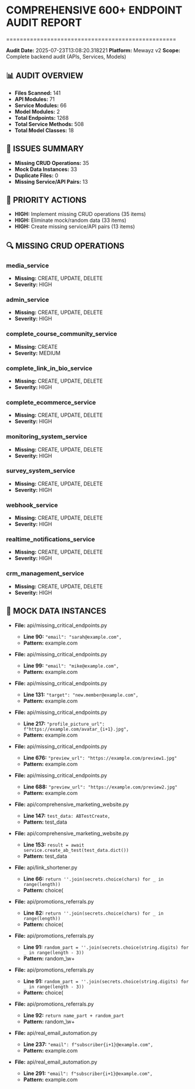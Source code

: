 # COMPREHENSIVE 600+ ENDPOINT AUDIT REPORT
==================================================

**Audit Date:** 2025-07-23T13:08:20.318221
**Platform:** Mewayz v2
**Scope:** Complete backend audit (APIs, Services, Models)

## 📊 AUDIT OVERVIEW

- **Files Scanned:** 141
- **API Modules:** 71
- **Service Modules:** 66
- **Model Modules:** 2
- **Total Endpoints:** 1268
- **Total Service Methods:** 508
- **Total Model Classes:** 18

## 🚨 ISSUES SUMMARY

- **Missing CRUD Operations:** 35
- **Mock Data Instances:** 33
- **Duplicate Files:** 0
- **Missing Service/API Pairs:** 13

## 🎯 PRIORITY ACTIONS

- **HIGH:** Implement missing CRUD operations (35 items)
- **HIGH:** Eliminate mock/random data (33 items)
- **HIGH:** Create missing service/API pairs (13 items)

## 🔍 MISSING CRUD OPERATIONS

### media_service
- **Missing:** CREATE, UPDATE, DELETE
- **Severity:** HIGH

### admin_service
- **Missing:** CREATE, UPDATE, DELETE
- **Severity:** HIGH

### complete_course_community_service
- **Missing:** CREATE
- **Severity:** MEDIUM

### complete_link_in_bio_service
- **Missing:** CREATE, UPDATE, DELETE
- **Severity:** HIGH

### complete_ecommerce_service
- **Missing:** CREATE, UPDATE, DELETE
- **Severity:** HIGH

### monitoring_system_service
- **Missing:** CREATE, UPDATE, DELETE
- **Severity:** HIGH

### survey_system_service
- **Missing:** CREATE, UPDATE, DELETE
- **Severity:** HIGH

### webhook_service
- **Missing:** CREATE, UPDATE, DELETE
- **Severity:** HIGH

### realtime_notifications_service
- **Missing:** CREATE, UPDATE, DELETE
- **Severity:** HIGH

### crm_management_service
- **Missing:** CREATE, UPDATE, DELETE
- **Severity:** HIGH

## 🎲 MOCK DATA INSTANCES

- **File:** api/missing_critical_endpoints.py
  - **Line 90:** `"email": "sarah@example.com",`
  - **Pattern:** example\.com

- **File:** api/missing_critical_endpoints.py
  - **Line 99:** `"email": "mike@example.com",`
  - **Pattern:** example\.com

- **File:** api/missing_critical_endpoints.py
  - **Line 131:** `"target": "new.member@example.com",`
  - **Pattern:** example\.com

- **File:** api/missing_critical_endpoints.py
  - **Line 217:** `"profile_picture_url": f"https://example.com/avatar_{i+1}.jpg",`
  - **Pattern:** example\.com

- **File:** api/missing_critical_endpoints.py
  - **Line 676:** `"preview_url": "https://example.com/preview1.jpg"`
  - **Pattern:** example\.com

- **File:** api/missing_critical_endpoints.py
  - **Line 688:** `"preview_url": "https://example.com/preview2.jpg"`
  - **Pattern:** example\.com

- **File:** api/comprehensive_marketing_website.py
  - **Line 147:** `test_data: ABTestCreate,`
  - **Pattern:** test_data

- **File:** api/comprehensive_marketing_website.py
  - **Line 153:** `result = await service.create_ab_test(test_data.dict())`
  - **Pattern:** test_data

- **File:** api/link_shortener.py
  - **Line 66:** `return ''.join(secrets.choice(chars) for _ in range(length))`
  - **Pattern:** choice\(

- **File:** api/promotions_referrals.py
  - **Line 82:** `return ''.join(secrets.choice(chars) for _ in range(length))`
  - **Pattern:** choice\(

- **File:** api/promotions_referrals.py
  - **Line 91:** `random_part = ''.join(secrets.choice(string.digits) for _ in range(length - 3))`
  - **Pattern:** random_\w+

- **File:** api/promotions_referrals.py
  - **Line 91:** `random_part = ''.join(secrets.choice(string.digits) for _ in range(length - 3))`
  - **Pattern:** choice\(

- **File:** api/promotions_referrals.py
  - **Line 92:** `return name_part + random_part`
  - **Pattern:** random_\w+

- **File:** api/real_email_automation.py
  - **Line 237:** `"email": f"subscriber{i+1}@example.com",`
  - **Pattern:** example\.com

- **File:** api/real_email_automation.py
  - **Line 291:** `"email": f"subscriber{i+1}@example.com",`
  - **Pattern:** example\.com

